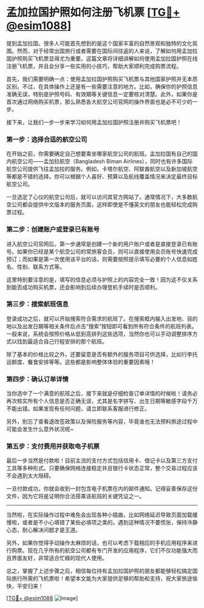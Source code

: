 # 孟加拉国护照如何注册飞机票 [[TG💪+ @esim1088](https://t.me/s/esim1088)]

提到孟加拉国，很多人可能首先想到的是这个国家丰富的自然景观和独特的文化氛围。然而，对于经常出国旅行或者需要在国际间往返的人来说，了解如何用孟加拉国护照购买飞机票显得尤为重要。这篇文章将详细讲解如何使用孟加拉国护照在线注册飞机票，并且会分享一些实用的小技巧，帮助大家顺利完成购票流程。

首先，我们需要明确一点：使用孟加拉国护照购买飞机票与其他国家护照并无本质区别。不过，在具体操作上还是有一些需要注意的地方。比如，确保你的护照信息准确无误，特别是护照号码、有效期等关键信息一定要核对清楚。此外，如果你是首次通过网络购买机票，那么熟悉各大航空公司官网的操作界面也是必不可少的一步。

接下来，让我们一步一步来学习如何用孟加拉国护照注册并购买飞机票吧！

### 第一步：选择合适的航空公司

在开始之前，你需要确定自己想要乘坐哪家航空公司的航班。孟加拉国有自己的国内航空公司——孟加拉航空（Bangladesh Biman Airlines），同时也有许多国际航空公司提供飞往孟加拉的服务。例如，卡塔尔航空、阿联酋航空以及新加坡航空等都是不错的选择。你可以根据个人喜好、预算以及航线覆盖情况来决定最终目标航空公司。

一旦选定了心仪的航空公司后，就可以访问其官方网站了。通常情况下，大多数航空公司都会提供中文版本的服务页面，这样即使是不懂英文的朋友也能轻松完成购票过程。

### 第二步：创建账户或登录已有账号

进入航空公司官网后，第一步通常是创建一个新的用户账户或者是直接登录已有账号。如果你已经是某个航空公司的常旅客会员，则可以直接使用会员账号快速完成预订；而如果是第一次使用该平台的话，则需要按照提示填写必要的个人信息如姓名、性别、联系方式等。

这里特别要注意的是，填写的信息必须与护照上的内容完全一致！因为这不仅关系到能否成功购买机票，还会影响到后续办理登机手续时是否顺利。

### 第三步：搜索航班信息

登录成功之后，就可以开始搜索符合需求的航班了。在搜索框内输入出发地、目的地以及出发日期等相关条件后点击“搜索”按钮即可看到所有符合条件的航班列表。一般来说，系统会按照价格从低到高排列这些选项，当然你也可以手动调整排序方式以找到最适合自己行程安排的那个航班。

除了基本的价格比较之外，还要留意是否有额外的服务项目可供选择，比如行李托运额度、餐食安排等等。这些都是影响整体体验的重要因素哦！

### 第四步：确认订单详情

当你选中了一个满意的航班之后，接下来就是仔细检查订单详情的时候啦！请务必再次核实所有个人信息是否正确无误，尤其是名字拼写、出生日期等敏感字段千万不能出错。如果发现有任何问题，请立即联系客服进行修正。

另外，别忘了查看退改签政策以及保险服务等内容，毕竟谁也无法预料旅途过程中可能会发生什么意外状况呢~

### 第五步：支付费用并获取电子机票

最后一步当然是付款啦！目前主流的支付方式包括信用卡、借记卡以及第三方支付工具等多种形式。只要确保网络连接稳定并且银行卡状态正常，整个交易过程应该不会遇到太大阻碍。

一旦付款成功，你就会收到一封包含电子机票在内的邮件通知。记得妥善保存这份文件，因为它将是证明你合法搭乘该航班的关键凭证之一。

---

当然啦，在实际操作过程中难免会出现各种小插曲，比如网络延迟导致页面加载缓慢啦，或者是不小心填错了某些必填项之类的。遇到这种情况不要慌张，保持冷静心态，耐心解决问题才是王道。

另外，如果你觉得手动操作太麻烦的话，也可以考虑下载相应的手机应用程序来进行购票。现在几乎所有的航空公司都有专门开发的应用程序，它们不仅功能强大而且界面友好，非常适合忙碌的现代人使用。

总之，掌握了上述步骤之后，相信每位持有孟加拉国护照的朋友都能够轻松搞定国际旅行所需的飞机票啦！希望本文能为大家提供足够的帮助和支持，祝大家旅途愉快，平安归来！

[[TG💪+ @esim1088](https://t.me/s/esim1088) ![Image](https://i.postimg.cc/4NQfJmqS/Snipaste-2025-05-13-00-14-12.png)]